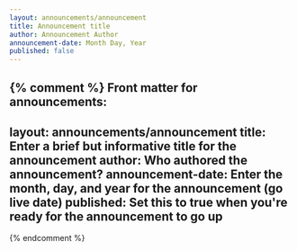 ```yaml
---
layout: announcements/announcement
title: Announcement title
author: Announcement Author
announcement-date: Month Day, Year
published: false
---
```


{% comment %}
Front matter for announcements:
---
layout: announcements/announcement 
title: Enter a brief but informative title for the announcement
author: Who authored the announcement?
announcement-date: Enter the month, day, and year for the announcement (go live date)
published: Set this to true when you're ready for the announcement to go up
---
{% endcomment %}

